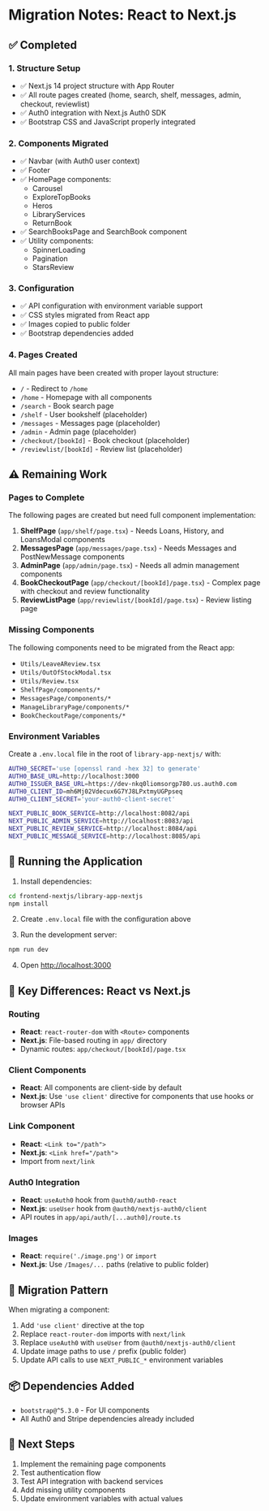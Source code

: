 # Migration Notes: React to Next.js

## ✅ Completed

### 1. Structure Setup
- ✅ Next.js 14 project structure with App Router
- ✅ All route pages created (home, search, shelf, messages, admin, checkout, reviewlist)
- ✅ Auth0 integration with Next.js Auth0 SDK
- ✅ Bootstrap CSS and JavaScript properly integrated

### 2. Components Migrated
- ✅ Navbar (with Auth0 user context)
- ✅ Footer
- ✅ HomePage components:
  - Carousel
  - ExploreTopBooks
  - Heros
  - LibraryServices
  - ReturnBook
- ✅ SearchBooksPage and SearchBook component
- ✅ Utility components:
  - SpinnerLoading
  - Pagination
  - StarsReview

### 3. Configuration
- ✅ API configuration with environment variable support
- ✅ CSS styles migrated from React app
- ✅ Images copied to public folder
- ✅ Bootstrap dependencies added

### 4. Pages Created
All main pages have been created with proper layout structure:
- `/` - Redirect to `/home`
- `/home` - Homepage with all components
- `/search` - Book search page
- `/shelf` - User bookshelf (placeholder)
- `/messages` - Messages page (placeholder)
- `/admin` - Admin page (placeholder)
- `/checkout/[bookId]` - Book checkout (placeholder)
- `/reviewlist/[bookId]` - Review list (placeholder)

## ⚠️ Remaining Work

### Pages to Complete
The following pages are created but need full component implementation:
1. **ShelfPage** (`app/shelf/page.tsx`) - Needs Loans, History, and LoansModal components
2. **MessagesPage** (`app/messages/page.tsx`) - Needs Messages and PostNewMessage components
3. **AdminPage** (`app/admin/page.tsx`) - Needs all admin management components
4. **BookCheckoutPage** (`app/checkout/[bookId]/page.tsx`) - Complex page with checkout and review functionality
5. **ReviewListPage** (`app/reviewlist/[bookId]/page.tsx`) - Review listing page

### Missing Components
The following components need to be migrated from the React app:
- `Utils/LeaveAReview.tsx`
- `Utils/OutOfStockModal.tsx`
- `Utils/Review.tsx`
- `ShelfPage/components/*`
- `MessagesPage/components/*`
- `ManageLibraryPage/components/*`
- `BookCheckoutPage/components/*`

### Environment Variables
Create a `.env.local` file in the root of `library-app-nextjs/` with:

```bash
AUTH0_SECRET='use [openssl rand -hex 32] to generate'
AUTH0_BASE_URL=http://localhost:3000
AUTH0_ISSUER_BASE_URL=https://dev-nkq0liomsorgp780.us.auth0.com
AUTH0_CLIENT_ID=mh6Mj02Vdecux6G7YJ8LPxtmyUGPpseq
AUTH0_CLIENT_SECRET='your-auth0-client-secret'

NEXT_PUBLIC_BOOK_SERVICE=http://localhost:8082/api
NEXT_PUBLIC_ADMIN_SERVICE=http://localhost:8083/api
NEXT_PUBLIC_REVIEW_SERVICE=http://localhost:8084/api
NEXT_PUBLIC_MESSAGE_SERVICE=http://localhost:8085/api
```

## 🚀 Running the Application

1. Install dependencies:
```bash
cd frontend-nextjs/library-app-nextjs
npm install
```

2. Create `.env.local` file with the configuration above

3. Run the development server:
```bash
npm run dev
```

4. Open [http://localhost:3000](http://localhost:3000)

## 📝 Key Differences: React vs Next.js

### Routing
- **React**: `react-router-dom` with `<Route>` components
- **Next.js**: File-based routing in `app/` directory
- Dynamic routes: `app/checkout/[bookId]/page.tsx`

### Client Components
- **React**: All components are client-side by default
- **Next.js**: Use `'use client'` directive for components that use hooks or browser APIs

### Link Component
- **React**: `<Link to="/path">`
- **Next.js**: `<Link href="/path">`
- Import from `next/link`

### Auth0 Integration
- **React**: `useAuth0` hook from `@auth0/auth0-react`
- **Next.js**: `useUser` hook from `@auth0/nextjs-auth0/client`
- API routes in `app/api/auth/[...auth0]/route.ts`

### Images
- **React**: `require('./image.png')` or `import`
- **Next.js**: Use `/Images/...` paths (relative to public folder)

## 🔄 Migration Pattern

When migrating a component:
1. Add `'use client'` directive at the top
2. Replace `react-router-dom` imports with `next/link`
3. Replace `useAuth0` with `useUser` from `@auth0/nextjs-auth0/client`
4. Update image paths to use `/` prefix (public folder)
5. Update API calls to use `NEXT_PUBLIC_*` environment variables

## 📦 Dependencies Added

- `bootstrap@^5.3.0` - For UI components
- All Auth0 and Stripe dependencies already included

## 🎯 Next Steps

1. Implement the remaining page components
2. Test authentication flow
3. Test API integration with backend services
4. Add missing utility components
5. Update environment variables with actual values

